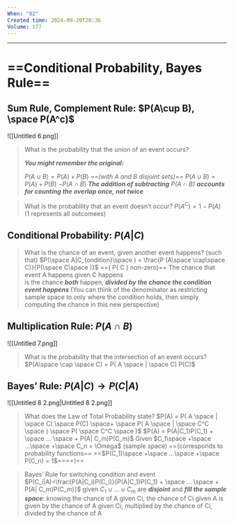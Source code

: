 ```yaml
---
When: "02"
Created time: 2024-09-20T20:36
Volume: 177
---
```

---
# ==Conditional Probability, Bayes Rule==
## Sum Rule, Complement Rule: $P(A\cup B), \space P(A^c)$
![[Untitled 6.png]]

> What is the probability that the union of an event occurs?
> 
> _**You might remember the original:**_
> 
> $P(A \cup B) = P(A) + P(B)$ _==(with A and B disjoint sets)==_
$P(A \cup B) = P(A) + P(B)$ $-P(A \cap B)$
_**The addition of subtracting** $P(A\cap B)$ **accounts for counting the overlap once, not twice**_
  

> What is the probability that an event doesn’t occur?
$P(A^C) = 1 - P(A)$ (1 represents all outcomees)
## Conditional Probability: $P(A|C)$

> What is the chance of an event, given another event happens? (such that)
$P(\space A|C_{ondition}\space ) = \frac{P (A\space \cap\space C)}{P(\space C\space )}$ ==( P( C ) non-zero)==
The chance that event A happens given C happens  
is the chance _**both**_ happen, _**divided by the chance the condition event happens**_
(You can think of the denominator as restricting sample space to only where the condition holds, then simply computing the chance in this new perspective)
## Multiplication Rule: $P(A \cap B)$
![[Untitled 7.png]]

> What is the probability that the intersection of an event occurs?
$P(A\space \cap \space C) = P( A \space | \space C) P(C)$
## Bayes’ Rule: $P(A|C) \rightarrow P(C|A)$
![[Untitled 8 2.png|Untitled 8 2.png]]

> What does the Law of Total Probability state?
$P(A) = P( A \space | \space C) \space P(C) \space+ \space P( A \space | \space C^C \space ) \space P( \space C^C \space )$
$P(A) = P(A|C_1)P(C_1) + \space ... \space + P(A| C_m)P(C_m)$
Given $C_1\space +\space ...\space +\space C_n = \Omega$ (sample space)
==(corresponds to probability functions== ==$P(C_1)\space +\space ...\space +\space P(C_n) = 1$====)==

> Bayes’ Rule for switching condition and event
$P(C_i|A)=\frac{P(A|C_i)P(C_i)}{P(A|C_1)P(C_1) + \space ... \space + P(A| C_m)P(C_m)}$
given $C_1 \cup ... \cup C_m$ are _**disjoint**_ and _**fill the sample space**_:
knowing the chance of A given Ci, the chance of Ci given A is given by the chance of A given Ci, multiplied by the chance of Ci, divided by the chance of A